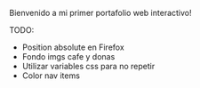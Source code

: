 Bienvenido a mi primer portafolio web interactivo!

TODO:

- Position absolute en Firefox
- Fondo imgs cafe y donas
- Utilizar variables css para no repetir
- Color nav items

